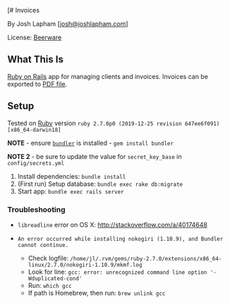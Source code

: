 [# Invoices

By Josh Lapham [josh@joshlapham.com]

License: [Beerware](https://en.wikipedia.org/wiki/Beerware)

## What This Is

[Ruby on Rails](http://rubyonrails.org/) app for managing clients and invoices. Invoices can be exported to [PDF file](https://en.wikipedia.org/wiki/Portable_Document_Format).

## Setup

Tested on [Ruby](https://www.ruby-lang.org/en/) version `ruby 2.7.0p0 (2019-12-25 revision 647ee6f091) [x86_64-darwin18]`

__NOTE__ - ensure [`bundler`](https://github.com/bundler/bundler) is installed - `gem install bundler`

__NOTE 2__ - be sure to update the value for `secret_key_base` in `config/secrets.yml`

1. Install dependencies: `bundle install`
2. (First run) Setup database: `bundle exec rake db:migrate`
3. Start app: `bundle exec rails server`

### Troubleshooting

- `libreadline` error on OS X: http://stackoverflow.com/a/40174648

- `An error occurred while installing nokogiri (1.10.9), and Bundler cannot continue.`
  - Check logfile: `/home/jl/.rvm/gems/ruby-2.7.0/extensions/x86_64-linux/2.7.0/nokogiri-1.10.9/mkmf.log`
  - Look for line: `gcc: error: unrecognized command line option '-Wduplicated-cond'`
  - Run: `which gcc`
  - If path is Homebrew, then run: `brew unlink gcc`
